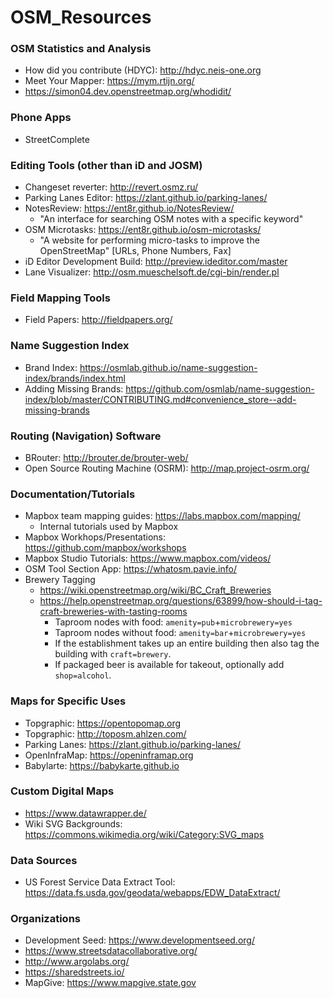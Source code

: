 # OSM_Resources

### OSM Statistics and Analysis
* How did you contribute (HDYC): http://hdyc.neis-one.org
* Meet Your Mapper: https://mym.rtijn.org/
* https://simon04.dev.openstreetmap.org/whodidit/

### Phone Apps
* StreetComplete

### Editing Tools (other than iD and JOSM)
* Changeset reverter: http://revert.osmz.ru/
* Parking Lanes Editor: https://zlant.github.io/parking-lanes/
* NotesReview: https://ent8r.github.io/NotesReview/
  * "An interface for searching OSM notes with a specific keyword"
* OSM Microtasks: https://ent8r.github.io/osm-microtasks/
  * "A website for performing micro-tasks to improve the OpenStreetMap" [URLs, Phone Numbers, Fax]
* iD Editor Development Build: http://preview.ideditor.com/master
* Lane Visualizer: http://osm.mueschelsoft.de/cgi-bin/render.pl

### Field Mapping Tools
* Field Papers: http://fieldpapers.org/

### Name Suggestion Index
* Brand Index: https://osmlab.github.io/name-suggestion-index/brands/index.html
* Adding Missing Brands: https://github.com/osmlab/name-suggestion-index/blob/master/CONTRIBUTING.md#convenience_store--add-missing-brands

### Routing (Navigation) Software
* BRouter: http://brouter.de/brouter-web/
* Open Source Routing Machine (OSRM): http://map.project-osrm.org/

### Documentation/Tutorials
* Mapbox team mapping guides:  https://labs.mapbox.com/mapping/
  * Internal tutorials used by Mapbox
 * Mapbox Workhops/Presentations:  https://github.com/mapbox/workshops
 * Mapbox Studio Tutorials: https://www.mapbox.com/videos/
 * OSM Tool Section App: https://whatosm.pavie.info/
 * Brewery Tagging
   * https://wiki.openstreetmap.org/wiki/BC_Craft_Breweries
   * https://help.openstreetmap.org/questions/63899/how-should-i-tag-craft-breweries-with-tasting-rooms
     * Taproom nodes with food: `amenity=pub`+`microbrewery=yes`
     * Taproom nodes without food: `amenity=bar`+`microbrewery=yes`
     * If the establishment takes up an entire building then also tag the building with `craft=brewery`.  
     * If packaged beer is available for takeout, optionally add `shop=alcohol`.
 
### Maps for Specific Uses
* Topgraphic: https://opentopomap.org
* Topgraphic: http://toposm.ahlzen.com/
* Parking Lanes: https://zlant.github.io/parking-lanes/
* OpenInfraMap: https://openinframap.org
* Babylarte: https://babykarte.github.io

### Custom Digital Maps
* https://www.datawrapper.de/
* Wiki SVG Backgrounds: https://commons.wikimedia.org/wiki/Category:SVG_maps

### Data Sources
* US Forest Service Data Extract Tool: https://data.fs.usda.gov/geodata/webapps/EDW_DataExtract/

### Organizations
* Development Seed: https://www.developmentseed.org/
* https://www.streetsdatacollaborative.org/
* http://www.argolabs.org/
* https://sharedstreets.io/
* MapGive: https://www.mapgive.state.gov
